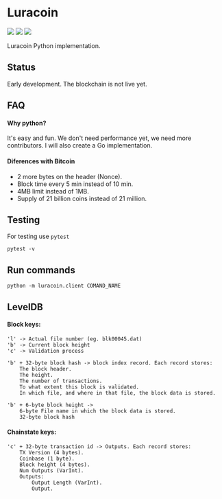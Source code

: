 # Luracoin
![](https://travis-ci.com/luracoin/luracoin-python.svg?branch=master)
![](https://img.shields.io/badge/code%20style-black-000000.svg)
![](https://img.shields.io/badge/status-in%20development-red.svg)

Luracoin Python implementation.

## Status
Early development. The blockchain is not live yet.


## FAQ
#### Why python?
It's easy and fun. We don't need performance yet, we need more contributors. I will also create a Go implementation.

#### Diferences with Bitcoin 
- 2 more bytes on the header (Nonce).  
- Block time every 5 min instead of 10 min.  
- 4MB limit instead of 1MB.
- Supply of 21 billion coins instead of 21 million.


## Testing
For testing use ```pytest```
```shell
pytest -v
```

## Run commands
```
python -m luracoin.client COMAND_NAME
```

## LevelDB 

#### Block keys:

```
'l' -> Actual file number (eg. blk00045.dat)  
'b' -> Current block height
'c' -> Validation process

'b' + 32-byte block hash -> block index record. Each record stores:  
	The block header.  
	The height.  
	The number of transactions.  
	To what extent this block is validated.  
	In which file, and where in that file, the block data is stored.

'b' + 6-byte block height -> 
	6-byte File name in which the block data is stored.
	32-byte block hash
```
  

#### Chainstate keys:

```
'c' + 32-byte transaction id -> Outputs. Each record stores:  
    TX Version (4 bytes).
    Coinbase (1 byte).
    Block height (4 bytes).
    Num Outputs (VarInt).
    Outputs:
        Output Length (VarInt).
        Output.

```
